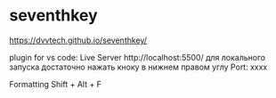 # seventhkey

https://dvvtech.github.io/seventhkey/

plugin for vs code: Live Server
http://localhost:5500/
для локального запуска достаточно нажать кноку в нижнем правом углу Port: xxxx

Formatting Shift + Alt + F